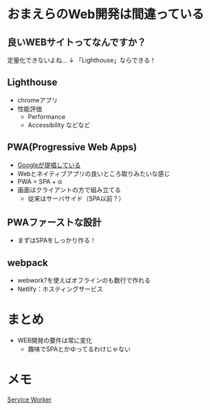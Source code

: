 
# おまえらのWeb開発は間違っている

## 良いWEBサイトってなんですか？
定量化できないよね…
↓
「Lighthouse」ならできる！


## Lighthouse
- chromeアプリ
- 性能評価
  - Performance
  - Accessibility などなど


## PWA(Progressive Web Apps)
- [Googleが提唱している](https://developers.google.com/web/progressive-web-apps/checklist)
- Webとネイティブアプリの良いところ取りみたいな感じ
- PWA = SPA + α
- 画面はクライアントの方で組み立てる
  - 従来はサーバサイド（SPA以前？）
  

## PWAファーストな設計
- まずはSPAをしっかり作る！

## webpack
- webwork?を使えばオフラインのも数行で作れる
- Netlify：ホスティングサービス


# まとめ
- WEB開発の要件は常に変化
  - 趣味でSPAとかゆってるわけじゃない


# メモ
[Service Worker](https://qiita.com/ifhung/items/00835fe1e03379ae8eee)
